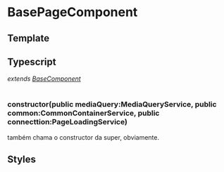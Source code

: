 # BasePageComponent

## Template

## Typescript
*extends [BaseComponent](/Docs/src/app/components/BaseComponent.md)*<br><br>

### constructor(public mediaQuery:MediaQueryService, public common:CommonContainerService, public connecttion:PageLoadingService)
também chama o constructor da super, obviamente.
## Styles